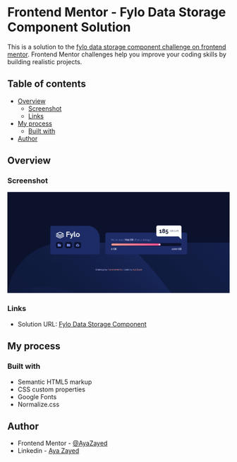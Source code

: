 # Frontend Mentor - Fylo Data Storage Component Solution

This is a solution to the [fylo data storage component challenge on frontend mentor](https://www.frontendmentor.io/challenges/fylo-data-storage-component-1dZPRbV5n). Frontend Mentor challenges help you improve your coding skills by building realistic projects.

## Table of contents

- [Overview](#overview)
  - [Screenshot](#screenshot)
  - [Links](#links)
- [My process](#my-process)
  - [Built with](#built-with)
- [Author](#author)

## Overview

### Screenshot

![Fylo Data Storage Component](./images/Screenshot.png)

### Links

- Solution URL: [Fylo Data Storage Component](https://www.frontendmentor.io/solutions/testimonials-grid-section-pZvny-bcYH)

## My process

### Built with

- Semantic HTML5 markup
- CSS custom properties
- Google Fonts
- Normalize.css

## Author

- Frontend Mentor - [@AyaZayed](https://www.frontendmentor.io/profile/AyaZayed)
- Linkedin - [Aya Zayed](https://www.linkedin.com/in/aya-zayed-2000/)
